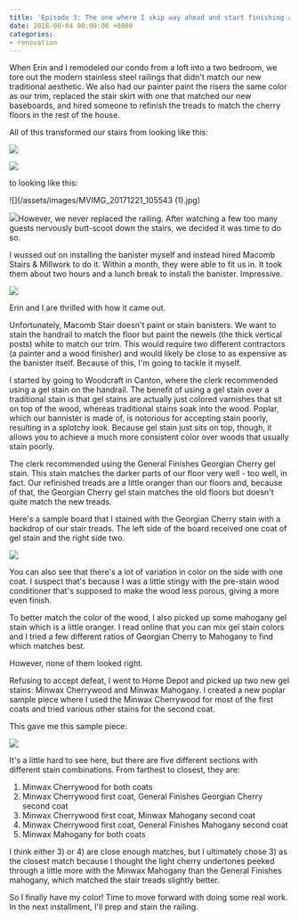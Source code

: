 ```yaml
---
title: 'Episode 3: The one where I skip way ahead and start finishing a railing'
date: 2018-06-04 00:00:00 +0000
categories:
- renovation
---
```

When Erin and I remodeled our condo from a loft into a two bedroom, we tore out the modern stainless steel railings that didn't match our new traditional aesthetic. We also had our painter paint the risers the same color as our trim, replaced the stair skirt with one that matched our new baseboards, and hired someone to refinish the treads to match the cherry floors in the rest of the house.

All of this transformed our stairs from looking like this:

![](/assets/images/IMG_20170911_084712.jpg)

![](/assets/images/IMG_1473.jpg)

to looking like this:

![](/assets/images/MVIMG_20171221_105543 (1).jpg)

![](/assets/images/IMG_20180604_220235.jpg)However, we never replaced the railing. After watching a few too many guests nervously butt-scoot down the stairs, we decided it was time to do so.

I wussed out on installing the banister myself and instead hired Macomb Stairs & Millwork to do it. Within a month, they were able to fit us in. It took them about two hours and a lunch break to install the banister. Impressive.

![](/assets/images/IMG_20180604_172423.jpg)

Erin and I are thrilled with how it came out.

Unfortunately, Macomb Stair doesn't paint or stain banisters. We want to stain the handrail to match the floor but paint the newels (the thick vertical posts) white to match our trim. This would require two different contractors (a painter and a wood finisher) and would likely be close to as expensive as the banister itself. Because of this, I'm going to tackle it myself.

I started by going to Woodcraft in Canton, where the clerk recommended using a gel stain on the handrail. The benefit of using a gel stain over a traditional stain is that gel stains are actually just colored varnishes that sit on top of the wood, whereas traditional stains soak into the wood. Poplar, which our bannister is made of, is notorious for accepting stain poorly, resulting in a splotchy look. Because gel stain just sits on top, though, it allows you to achieve a much more consistent color over woods that usually stain poorly.

The clerk recommended using the General Finishes Georgian Cherry gel stain. This stain matches the darker parts of our floor very well - too well, in fact. Our refinished treads are a little oranger than our floors and, because of that, the Georgian Cherry gel stain matches the old floors but doesn't quite match the new treads.

Here's a sample board that I stained with the Georgian Cherry stain with a backdrop of our stair treads. The left side of the board received one coat of gel stain and the right side two.

![](/assets/images/IMG_20180604_192353.jpg)

You can also see that there's a lot of variation in color on the side with one coat. I suspect that's because I was a little stingy with the pre-stain wood conditioner that's supposed to make the wood less porous, giving a more even finish.

To better match the color of the wood, I also picked up some mahogany gel stain which is a little oranger. I read online that you can mix gel stain colors and I tried a few different ratios of Georgian Cherry to Mahogany to find which matches best.

However, none of them looked right.

Refusing to accept defeat, I went to Home Depot and picked up two new gel stains: Minwax Cherrywood and Minwax Mahogany. I created a new poplar sample piece where I used the Minwax Cherrywood for most of the first coats and tried various other stains for the second coat.

This gave me this sample piece:

![](/assets/images/IMG_20180609_145212.jpg)

It's a little hard to see here, but there are five different sections with different stain combinations. From farthest to closest, they are:

1. Minwax Cherrywood for both coats
2. Minwax Cherrywood first coat, General Finishes Georgian Cherry second coat
3. Minwax Cherrywood first coat, Minwax Mahogany second coat
4. Minwax Cherrywood first coat, General Finishes Mahogany second coat
5. Minwax Mahogany for both coats

I think either 3) or 4) are close enough matches, but I ultimately chose 3) as the closest match because I thought the light cherry undertones peeked through a little more with the Minwax Mahogany than the General Finishes mahogany, which matched the stair treads slightly better.

So I finally have my color! Time to move forward with doing some real work. In the next installment, I'll prep and stain the railing.
